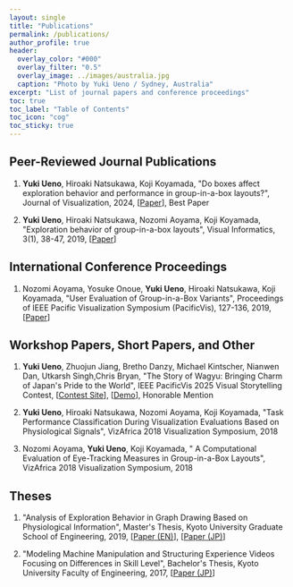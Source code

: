 ```yaml
---
layout: single
title: "Publications"
permalink: /publications/
author_profile: true
header:
  overlay_color: "#000"
  overlay_filter: "0.5"
  overlay_image: ../images/australia.jpg
  caption: "Photo by Yuki Ueno / Sydney, Australia"
excerpt: "List of journal papers and conference proceedings"
toc: true
toc_label: "Table of Contents"
toc_icon: "cog"
toc_sticky: true
---
```


<!-- You can also find my articles at my [ResearchGate](https://www.researchgate.net/profile/Keidai_Iiyama) and [Google Scholar](https://scholar.google.com/citations?user=84_oy1EAAAAJ&hl=ja). -->

## Peer-Reviewed Journal Publications

1. **Yuki Ueno**, Hiroaki Natsukawa, Koji Koyamada, "Do boxes affect exploration behavior and performance in group-in-a-box layouts?", Journal of Visualization, 2024, [[Paper](https://link.springer.com/article/10.1007/s12650-024-01037-2)], Best Paper

1. **Yuki Ueno**, Hiroaki Natsukawa, Nozomi Aoyama, Koji Koyamada, "Exploration behavior of group-in-a-box layouts", Visual Informatics, 3(1), 38-47, 2019, [[Paper](https://www.sciencedirect.com/science/article/pii/S2468502X19300208)]

## International Conference Proceedings

1. Nozomi Aoyama, Yosuke Onoue, **Yuki Ueno**, Hiroaki Natsukawa, Koji Koyamada, "User Evaluation of Group-in-a-Box Variants", Proceedings of IEEE Pacific Visualization Symposium (PacificVis), 127-136, 2019, [[Paper](https://ieeexplore.ieee.org/document/8781570)]

## Workshop Papers, Short Papers, and Other

1. **Yuki Ueno**, Zhuojun Jiang, Bretho Danzy, Michael Kintscher, Nianwen Dan, Utkarsh Singh,Chris Bryan, "The Story of Wagyu: Bringing Charm of Japan's Pride to the World", IEEE PacificVis 2025 Visual Storytelling Contest, [[Contest Site](https://visstory.github.io/)], [[Demo](https://y0uk1.github.io/PacificVis2025/)], Honorable Mention

1. **Yuki Ueno**, Hiroaki Natsukawa, Nozomi Aoyama, Koji Koyamada, "Task Performance Classification During Visualization Evaluations Based on Physiological Signals", VizAfrica 2018 Visualization Symposium, 2018

1. Nozomi Aoyama, **Yuki Ueno**, Koji Koyamada, " A Computational Evaluation of Eye-Tracking Measures in Group-in-a-Box Layouts", VizAfrica 2018 Visualization Symposium, 2018

## Theses

1. "Analysis of Exploration Behavior in Graph Drawing Based on Physiological Information", Master's Thesis, Kyoto University Graduate School of Engineering, 2019, [[Paper (EN)](../files/MasterThesis_EN.pdf)], [[Paper (JP)](../files/MasterThesis_JP.pdf)]

1. "Modeling Machine Manipulation and Structuring Experience Videos Focusing on Differences in Skill Level", Bachelor's Thesis, Kyoto University Faculty of Engineering, 2017, [[Paper (JP)](../files/BachelorThesis_JP.pdf)]
